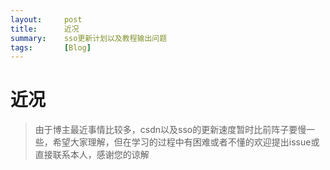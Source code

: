 ```yaml
---
layout:     post
title:      近况
summary:    sso更新计划以及教程输出问题
tags:       [Blog]
---
```


# 近况

> 由于博主最近事情比较多，csdn以及sso的更新速度暂时比前阵子要慢一些，希望大家理解，但在学习的过程中有困难或者不懂的欢迎提出issue或直接联系本人，感谢您的谅解